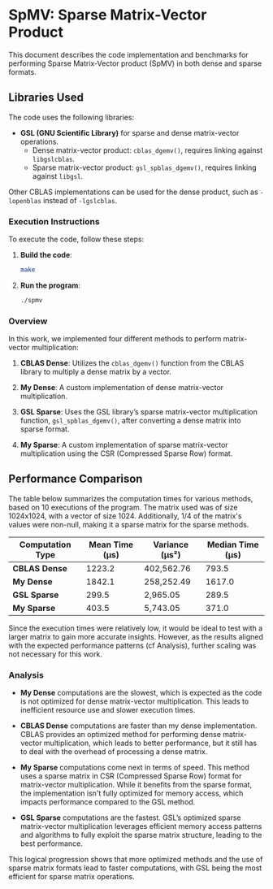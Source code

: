 

# SpMV: Sparse Matrix-Vector Product

This document describes the code implementation and benchmarks for performing Sparse Matrix-Vector product (SpMV) in both dense and sparse formats.

## Libraries Used
The code uses the following libraries:
- **GSL (GNU Scientific Library)** for sparse and dense matrix-vector operations.
  - Dense matrix-vector product: `cblas_dgemv()`, requires linking against `libgslcblas`.
  - Sparse matrix-vector product: `gsl_spblas_dgemv()`, requires linking against `libgsl`.

Other CBLAS implementations can be used for the dense product, such as `-lopenblas` instead of `-lgslcblas`.

### Execution Instructions

To execute the code, follow these steps:

1. **Build the code**:
   ```bash
   make
   ```

2. **Run the program**:
   ```bash
   ./spmv
   ```

### Overview

In this work, we implemented four different methods to perform matrix-vector multiplication:

1. **CBLAS Dense**: 
   Utilizes the `cblas_dgemv()` function from the CBLAS library to multiply a dense matrix by a vector.

2. **My Dense**: 
   A custom implementation of dense matrix-vector multiplication.

3. **GSL Sparse**: 
   Uses the GSL library’s sparse matrix-vector multiplication function, `gsl_spblas_dgemv()`, after converting a dense matrix into sparse format.

4. **My Sparse**: 
   A custom implementation of sparse matrix-vector multiplication using the CSR (Compressed Sparse Row) format.



## Performance Comparison

The table below summarizes the computation times for various methods, based on 10 executions of the program. The matrix used was of size 1024x1024, with a vector of size 1024. Additionally, 1/4 of the matrix's values were non-null, making it a sparse matrix for the sparse methods.

| Computation Type        | Mean Time (μs) | Variance (μs²) | Median Time (μs) |
|-------------------------|----------------|----------------|------------------|
| **CBLAS Dense**          | 1223.2         | 402,562.76     | 793.5            |
| **My Dense**             | 1842.1         | 258,252.49     | 1617.0           |
| **GSL Sparse**           | 299.5          | 2,965.05       | 289.5            |
| **My Sparse**            | 403.5          | 5,743.05       | 371.0            |

Since the execution times were relatively low, it would be ideal to test with a larger matrix to gain more accurate insights. However, as the results aligned with the expected performance patterns (cf Analysis), further scaling was not necessary for this work.

### Analysis

- **My Dense** computations are the slowest, which is expected as the code is not optimized for dense matrix-vector multiplication. This leads to inefficient resource use and slower execution times.

- **CBLAS Dense** computations are faster than my dense implementation. CBLAS provides an optimized method for performing dense matrix-vector multiplication, which leads to better performance, but it still has to deal with the overhead of processing a dense matrix.

- **My Sparse** computations come next in terms of speed. This method uses a sparse matrix in CSR (Compressed Sparse Row) format for matrix-vector multiplication. While it benefits from the sparse format, the implementation isn't fully optimized for memory access, which impacts performance compared to the GSL method.

- **GSL Sparse** computations are the fastest. GSL’s optimized sparse matrix-vector multiplication leverages efficient memory access patterns and algorithms to fully exploit the sparse matrix structure, leading to the best performance.

This logical progression shows that more optimized methods and the use of sparse matrix formats lead to faster computations, with GSL being the most efficient for sparse matrix operations.





